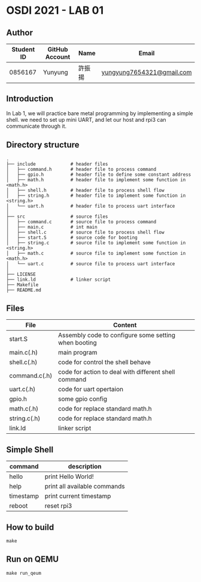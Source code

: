 # OSDI 2021 - LAB 01

## Author

| Student ID | GitHub Account | Name | Email                      |
| -----------| -------------- | ---- | -------------------------- |
| 0856167    | Yunyung        | 許振揚| yungyung7654321@gmail.com  |

## Introduction
In Lab 1, we will practice bare metal programming by implementing a simple shell. we need to set up mini UART, and let our host and rpi3 can communicate through it.

## Directory structure

```
.
├── include             # header files
│   ├── command.h       # header file to process command
│   ├── gpio.h          # header file to define some constant address
│   ├── math.h          # header file to implement some function in <math.h>
│   ├── shell.h         # header file to process shell flow
│   ├── string.h        # header file to implement some function in <string.h>
│   └── uart.h          # header file to process uart interface
│
├── src                 # source files
│   ├── command.c       # source file to process command
│   ├── main.c          # int main
│   ├── shell.c         # source file to process shell flow
│   ├── start.S         # source code for booting
│   ├── string.c        # source file to implement some function in <string.h>
│   ├── math.c          # source file to implement some function in <math.h>
│   └── uart.c          # source file to process uart interface
│
├── LICENSE
├── link.ld             # linker script
├── Makefile
├── README.md
```

## Files
| File          | Content                                               | 
| --------------| ----------------------------------------------------- | 
| start.S       | Assembly code to configure some setting when booting  |
| main.c(.h)    | main program                                          |
| shell.c(.h)   | code for control the shell behave                     |
| command.c(.h) | code for action to deal with different shell command  |
| uart.c(.h)    | code for uart opertaion                               |
| gpio.h        | some gpio config                                      |
| math.c(.h)    | code for replace standard math.h                      |
| string.c(.h)  | code for replace standard math.h                      |
| link.ld       | linker script                                         |

## Simple Shell
| command   | description                   | 
| ----------| ----------------------------- | 
| hello     | print Hello World!            |
| help      | print all available commands  |
| timestamp | print current timestamp       |
| reboot    | reset rpi3                    |



## How to build

```
make
```

## Run on QEMU
```
make run_qeum
```